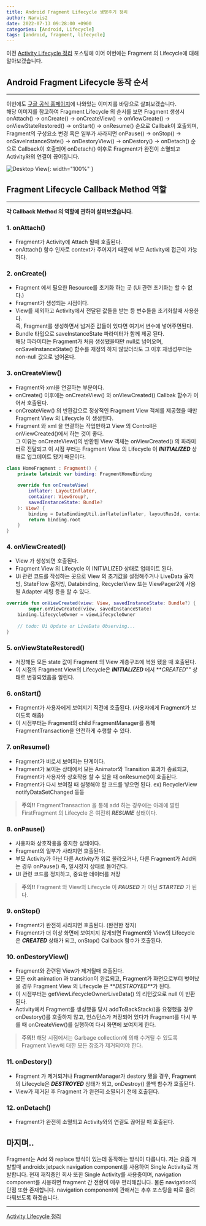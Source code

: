 ```yaml
---
title: Android Fragment Lifecycle 생명주기 정리
author: Narvis2
date: 2022-07-13 09:28:00 +0900
categories: [Android, Lifecycle]
tags: [android, fragment, lifecycle]
---
```

이전 [Activity Lifecycle 정리](https://narvis2.github.io/posts/Android-Activity-Lifecycle/) 포스팅에 이어 이번에는 Fragment 의 Lifecycle에 대해 알아보겠습니다.
## Android Fragment Lifecycle 동작 순서
---
이번에도 [구글 공식 홈페이지](https://developer.android.com/guide/fragments/lifecycle)에 나와있는 이미지를 바탕으로 살펴보겠습니다.  
해당 이미지를 참고하여 Fragment Lifecycle 의 순서를 보면 Fragment 생성시 onAttach() -> onCreate() -> onCreateView() -> onViewCreate() -> onViewStateRestored() -> onStart() -> onResume() 순으로 Callbak이 호출되며, Fragment의 구성요소 변경 혹은 일부가 사라지면 onPause() -> onStop() ->
onSaveInstanceState() -> onDestoryView() -> onDestory() -> onDetach() 순으로 Callback이 호출되어 onDetach() 이후로 Fragment가 완전이 소멸되고 Activity와의 연결이 끊어집니다.

![Desktop View](/assets/img/lifecycle/fragment-view-lifecycle.png){: width="100%" }

## Fragment Lifecycle Callback Method 역할
---
**각 Callback Method 의 역할에 관하여 살펴보겠습니다.**
### 1. onAttach()
- Fragment가 Activity에 Attach 될때 호출된다.
- onAttach() 함수 인자로 context가 주어지기 때문에 부모 Activity에 접근이 가능하다.

### 2. onCreate()
- Fragment 에서 필요한 Resource를 초기화 하는 곳 (Ui 관련 초기화는 할 수 없다.)
- Fragment가 생성되는 시점이다.
- View를 제외하고 Activity에서 전달된 값들을 받는 등 변수들을 초기화할때 사용한다.  
즉, Fragment를 생성하면서 넘겨준 값들이 있다면 여기서 변수에 넣어주면된다.
- Bundle 타입으로 saveInstanceState 파라미터가 함께 제공 된다.  
해당 파라미터는 Fragment가 처음 생성됐을때만 null로 넘어오며, onSaveInstanceState() 함수를 재정의 하지 않았더라도 그 이후 재생성부터는 non-null 값으로 넘어온다.

### 3. onCreateView()
- Fragment와 xml을 연결하는 부분이다.
- onCreate() 이후에는 onCreateView() 와 onViewCreated() Callbak 함수가 이어서 호출된다.
- onCreateView() 의 반환값으로 정상적인 Fragment View 객체를 제공했을 때만 Fragment View 의 Lifecycle 이 생성된다.
- Fragment 와 xml 을 연결하는 작업만하고 View 의 Controll은 onViewCreated()에서 하는 것이 좋다.  
그 이유는 onCreateView()의 반환된 View 객체는 onViewCreated() 의 파라미터로 전달되고 이 시점 부터는 Fragment View 의 Lifecycle 이 **_INITIALIZED_** 상태로 업그데이트 됐기 때문이다.
``` kotlin
class HomeFragment : Fragment() {
    private lateinit var binding: FragmentHomeBinding
    
    override fun onCreateView(
        inflater: LayoutInflater,
        container: ViewGroup?,
        savedInstanceState: Bundle?
    ): View? {
        binding = DataBindingUtil.inflate(inflater, layoutResId, container, false)
        return binding.root
    }
}
```

### 4. onViewCreated()
- View 가 생성되면 호출된다.
- Fragment View 의 Lifecycle 이 INITIALIZED 상태로 업데이트 된다.
- Ui 관련 코드를 작성하는 곳으로 View 의 초기값을 설정해주거나 LiveData 옵저빙, StateFlow 옵저빙, Databinding, RecyclerView 또는 ViewPager2에 사용될 Adapter 세팅 등을 할 수 있다.
``` kotlin
override fun onViewCreated(view: View, savedInstanceState: Bundle?) {
        super.onViewCreated(view, savedInstanceState)
    binding.lifecycleOwner = viewLifecycleOwner
    
    // todo: Ui Update or LiveData Observing...
}
```
### 5. onViewStateRestored()
- 저장해둔 모든 state 값이 Fragment 의 View 계층구조에 복원 됐을 때 호출된다.
- 이 시점의 Fragment View의 Lifecycle은 **_INITIALIZED_** 에서 **_CREATED_"" 상태로 변경되었음을 알린다.

### 6. onStart()
- Fragment가 사용자에게 보여지기 직전에 호출된다. (사용자에게 Fragment가 보이도록 해줌)
- 이 시점부터는 Fragment의 child FragmentManager를 통해 FragmentTransaction을 안전하게 수행할 수 있다.

### 7. onResume()
- Fragment가 비로서 보여지는 단계이다.
- Fragment가 보이는 상태에서 모든 Animator와 Transition 효과가 종료되고, Fragment가 사용자와 상호작용 할 수 있을 때 onResume()이 호출된다.
- Fragment가 다시 보여질 때 실행해야 할 코드를 넣으면 된다. ex) RecyclerView notifyDataSetChanged 등등
> **주의!!** FragmentTransaction 을 통해 add 하는 경우에는 아래에 깔린 FirstFragment 의 Lifecycle 은 여전히 **_RESUME_** 상태이다.

### 8. onPause()
- 사용자와 상호작용을 중지한 상태이다.
- Fragment의 일부가 사라지면 호출된다.
- 부모 Activity가 아닌 다른 Activity가 위로 올라오거나, 다른 Fragment가 Add되는 경우 onPause() 즉, 일시정지 상태로 들어간다.
- UI 관련 코드를 정지하고, 중요한 데이터를 저장
> **주의!!** Fragment 와 View의 Lifecycle 이 **_PAUSED_** 가 아닌 **_STARTED_** 가 된다.

### 9. onStop()
- Fragment가 완전히 사라지면 호출된다. (완전한 정지)
- Fragment가 더 이상 화면에 보여지지 않게되면 Fragment와 View의 Lifecycle은 **_CREATED_** 상태가 되고, onStop() Callback 함수가 호출된다.

### 10. onDestoryView()
- Fragment와 관련된 View가 제거될때 호출된다.
- 모든 exit animation 과 transition이 완료되고, Fragment가 화면으로부터 벗어났을 경우 Fragment View 의 Lifecycle 은 **_DESTROYED_**가 된다.
- 이 시점부터는 getViewLifecycleOwnerLiveData() 의 리턴값으로 null 이 반환된다.
- Activity에서 Fragment를 생성했을 당시 addToBackStack()을 요청했을 경우 onDestory()를 호출하지 않고, 인스턴스가 저장되어 있다가 Fragment를 다시 부를 때 onCreateView()를 실행하여 다시 화면에 보여지게 한다.
> **주의!!** 해당 시점에서는 Garbage collection에 의해 수거될 수 있도록 Fragment View에 대한 모든 참조가 제거되어야 한다.

### 11. onDestory()
- Fragment 가 제거되거나 FragmentManager가 destory 됐을 경우, Fragment의 Lifecycle은 **_DESTROYED_** 상태가 되고, onDestroy() 콜백 함수가 호출된다.
- View가 제거된 후 Fragment 가 완전히 소멸되기 전에 호출된다.

### 12. onDetach()
- Fragment가 완전히 소멸되고 Activity와의 연결도 끊어질 때 호출된다.

## 마지며..
Fragment는 Add 와 replace 방식이 있는데 동작하는 방식이 다릅니다. 저는 요즘 개발할때 androidx jetpack navigation component를 사용하여 Single Activity로 개발합니다. 현재 재직중인 회사 또한 Single Activity를 사용중이며, navigation component를 사용하면 fragment 간 전환이 매우 편리해집니다. 물론 navigation의 단점 또한 존재합니다. navigation component에 관해서는 추후 포스팅을 따로 올려 다뤄보도록 하겠습니다.  

---
[Activity Lifecycle 정리](https://narvis2.github.io/posts/Android-Activity-Lifecycle/)